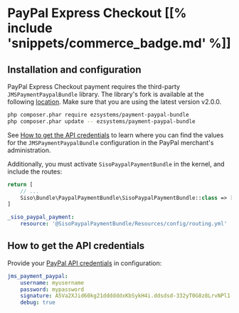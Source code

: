 # PayPal Express Checkout [[% include 'snippets/commerce_badge.md' %]]

## Installation and configuration

PayPal Express Checkout payment requires the third-party `JMSPaymentPaypalBundle` library. 
The library's fork is available at the following [location](https://github.com/ezsystems/JMSPaymentPaypalBundle/releases/tag/v2.0.0).
Make sure that you are using the latest version v2.0.0.

``` bash
php composer.phar require ezsystems/payment-paypal-bundle
php composer.phar update -- ezsystems/payment-paypal-bundle
```

See [How to get the API credentials](#how-to-get-the-api-credentials) to learn where you can find the values for the `JMSPaymentPaypalBundle` configuration in the PayPal merchant's administration.

Additionally, you must activate `SisoPaypalPaymentBundle` in the kernel, and include the routes:

``` php
return [
    // ...
    Siso\Bundle\PaypalPaymentBundle\SisoPaypalPaymentBundle::class => ['all' => true],
]
```

``` yaml
_siso_paypal_payment:
    resource: '@SisoPaypalPaymentBundle/Resources/config/routing.yml'
```

## How to get the API credentials

Provide your [PayPal API credentials](https://developer.paypal.com/docs/nvp-soap-api/apiCredentials/#api-certificates) in configuration:

``` yaml
jms_payment_paypal:
    username: myusername
    password: mypassword
    signature: A5Va2XJid60kg21ddddddxKbSykH4i.ddsdsd-332yT0G8z8LrvNPl1
    debug: true
```
